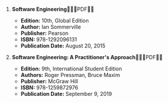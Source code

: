 1. **Software Engineering**🚨🚨🚨PDF🚨🚨
   - **Edition:** 10th, Global Edition
   - **Author:** Ian Sommerville
   - **Publisher:** Pearson
   - **ISBN:** 978-1292096131
   - **Publication Date:** August 20, 2015

2. **Software Engineering: A Practitioner's Approach**🚨🚨🚨PDF🚨🚨
   - **Edition:** 9th, International Student Edition
   - **Authors:** Roger Pressman, Bruce Maxim
   - **Publisher:** McGraw Hill
   - **ISBN:** 978-1259872976
   - **Publication Date:** September 9, 2019
